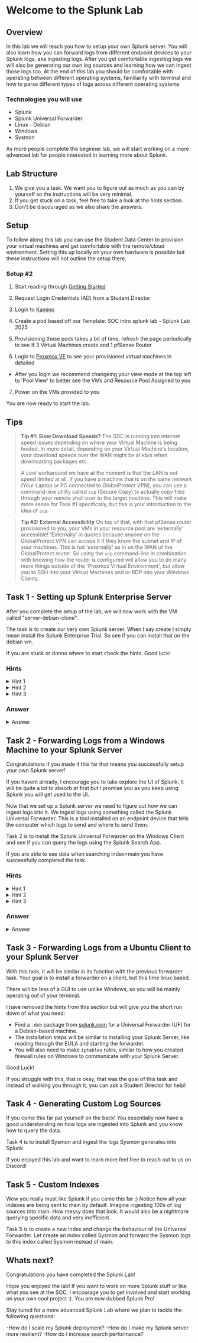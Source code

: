 # Welcome to the Splunk Lab

## Overview
In this lab we will teach you how to setup your own Splunk server. You will also learn how you can forward logs from different endpoint devices to your Splunk logs, aka ingesting logs. After you get comfortable ingesting logs we will also be generating our own log sources and learning how we can ingest those logs too. At the end of this lab you should be comfortable with operating between different operating systems, familiarity with terminal and how to parse different types of logs across different operating systems

### Technologies you will use
- Splunk
- Splunk Universal Forwarder
- Linux - Debian
- Windows
- Sysmon

As more people complete the beginner lab, we will start working on a more advanced lab for people interested in learning more about Splunk.

## Lab Structure
1. We give you a task. We want you to figure out as much as you can by yourself so the instructions will be very minimal.
2. If you get stuck on a task, feel free to take a look at the hints section.
3. Don't be discouraged as we also share the answers.

## Setup

To follow along this lab you can use the Student Data Center to provision your virtual machines and get comfortable with the remote/cloud environment. Setting this up locally on your own hardware is possible but these instructions will not outline the setup there.
### Setup #2

1. Start reading through [Getting Started](https://wiki.cppsoc.xyz/en/latest/getting_started.html)

2. Request Login Credentials (AD) from a Student Director 

3. Login to [Kamino](https://kamino.sdc.cpp) 

4. Create a pod based off our Template: SOC intro splunk lab - Splunk Lab 2025

5. Provisioning these pods takes a bit of time, refresh the page periodically to see if 3 Virtual Machines create and 1 pfSense Router

6. Login to [Proxmox VE](https://proxmox.sdc.cpp) to see your provisioned virtual machines in detailed
  - After you login we recommend changeing your view mode at the top left to 'Pool View' to better see the VMs and Resource Pool Assigned to you

7. Power on the VMs provided to you

You are now ready to start the lab.

## Tips

> **Tip #1: Slow Download Speeds?**
> The SDC is running into internet speed issues depending on where your Virtual Machine is being hosted. In more detail, depending on your Virtual Machine's location, your download speeds over the WAN might be at kb/s when downloading packages etc.
> 
> A cool workaround we have at the moment is that the LAN is not speed limited at all. If you have a machine that is on the same network (Your Laptop or PC connected to GlobalProtect VPN), you can use a command-line utility called `scp` (Secure Copy) to actually copy files through your remote shell over to the target machine. This will make more sense for Task #1 specifically, but this is your introduction to the idea of `scp`.

> **Tip #2: External Accessibility**
> On top of that, with that pfSense router provisioned to you, your VMs in your resource pool are 'externally' accessible! 'Externally' in quotes because anyone on the GlobalProtect VPN can access it if they know the subnet and IP of your machines. This is not 'externally' as in on the WAN of the GlobalProtect router. So using the `scp` command-line in combination with knowing how the router is configured will allow you to do many more things outside of the 'Proxmox Virtual Environment', but allow you to SSH into your Virtual Machines and or RDP into your Windows Clients.

## Task 1 - Setting up Splunk Enterprise Server
After you complete the setup of the lab, we will now work with the VM called "server-debian-clone". 

The task is to create our very own Splunk server. When I say create I simply mean install the Splunk Enterprise Trial. So see if you can install that on the debian vm.

If you are stuck or donno where to start check the hints. Good luck!

### Hints
<details close>
<summary>Hint 1</summary>
You can download the installer at https://www.splunk.com/
<br> You will need a Splunk account.
</details>

<details close>
<summary>Hint 2</summary>
We need a way to install the package we just downloaded. In debian we can use the dpkg command to install packages.
</details>

<details close>
<summary>Hint 3</summary>
Just because you installed it doesnt mean its running.
</details>

### Answer
<details close>
<summary>Answer</summary>
<details close>
<summary>You sure?</summary>
Download the Splunk Enterprise Trial with the command below
<br>  
<code>
wget -O splunk-9.2.1-78803f08aabb-linux-2.6-amd64.deb "https://download.splunk.com/products/splunk/releases/9.2.1/linux/splunk-9.2.1-78803f08aabb-linux-2.6-amd64.deb"
</code>

If you are struggling to use wget, moreover download speeds are in the kb/s, your machine is most likely affected by the download speed issue. Try downloading that exact file onto your machine (yes, your macbook or laptop) and run the following command line utility

<code>scp ./splunk.deb root@172.16.x.xxx:/scp</code>

This block of code serves to be a basic usage of how scp command utility works and how you can use it right on your machine to communicate to your virtual machine.

<br> 
Navigate to the folder you downloaded the file and run the command 
<code>
dpkg -i splunk-9.2.1-78803f08aabb-linux-2.6-amd64.deb
</code>
 
Navigate to the folder /opt/splunk/bin and run 
<code>
cd /opt/splunk/bin
./splunk start
</code>

Open up firefox and browse to localhost:8000
Login with the user account you created when installing Splunk
</details>
</details>

## Task 2 - Forwarding Logs from a Windows Machine to your Splunk Server
Congratulations if you made it this far that means you successfully setup your own Splunk server!

If you havent already, I encourage you to take explore the UI of Splunk. It will be quite a lot to absorb at first but I promise you as you keep using Splunk you will get used to the UI. 

Now that we set up a Splunk server we need to figure out how we can ingest logs into it. We ingest logs using something called the Splunk Universal Forwarder. This is a tool installed on an endpoint device that tells the computer which logs to send and where to send them. 

Task 2 is to install the Splunk Universal Forwarder on the Windows Client and see if you can query the logs using the Splunk Search App.

If you are able to see data when searching index=main you have successfully completed the task.

### Hints
<details close>
<summary>Hint 1</summary>
You can also download the Splunk Universal Forwarder at https://www.splunk.com/
<br> You will need a Splunk account.
</details>

<details close>
<summary>Hint 2</summary>
Did you configure your Splunk server to listen?
Did you open up firewall ports?
</details>

<details close>
<summary>Hint 3</summary>
When you install the Splunk Universal Forwarder in the customize option make sure you are installing with the local account. Using a virtual account may not send logs due to permission issues.
</details>

### Answer
<details close>
<summary>Answer</summary>
<details close>
<summary>You sure?</summary>
Download the Splunk Universal Forwarder. You can either log into the Splunk website with your account and download the windows version. Or do the same with this command
<br>  
<code>
Invoke-WebRequest -Uri "https://download.splunk.com/products/universalforwarder/releases/9.2.1/windows/splunkforwarder-9.2.1-78803f08aabb-x64-release.msi" -OutFile splunkforwarder-9.2.1-78803f08aabb-x64-release.msi
</code>

<br> 
Navigate to the folder you downloaded the file and run the msi file 
Agree to the license and install using custom options. Make sure to choose option local account. Select any logs you want to forward. Input the IP address of the Splunk server and use the default ports. 
  
Open up Windows Firewall and open up outbound ports for TCP AND UDP for 8089 and 9997.
  
On your Splunk Server login using the credentials you created and go to Settings->Forwarding and Receiving and nder the Receive Data section click on +Add New. Enter 9997 as listening port and save.
  
Go to your Splunk Search Head and search index=main.
You should see data in this index after a few minutes.
  
  </details>
</details>

## Task 3 - Forwarding Logs from a Ubuntu Client to your Splunk Server

With this task, it will be similar in its function with the previous forwarder task. Your goal is to install a forwarder on a client, but this time linux based.

There will be less of a GUI to use unlike Windows, so you will be mainly operating out of your terminal.

I have removed the hints from this section but will give you the short run down of what you need:

- Find a `.deb` package from [splunk.com](https://download.splunk.com) for a Universal Forwarder (UF) for a Debian-based machine.
- The installation steps will be similar to installing your Splunk Server, like reading through the EULA and starting the forwarder.
- You will also need to make `iptables` rules, similar to how you created firewall rules on Windows to communicate with your Splunk Server.

Good Luck!

If you struggle with this, that is okay, that was the goal of this task and instead of walking you through it, you can ask a Student Director for help!

## Task 4 - Generating Custom Log Sources
If you come this far pat yourself on the back!
You essentially now have a good understanding on how logs are ingested into Splunk and you know how to query the data.

Task 4 is to install Sysmon and ingest the logs Sysmon generates into Splunk.

If you enjoyed this lab and want to learn more feel free to reach out to us on Discord!

## Task 5 - Custom Indexes
Wow you really must like Splunk if you came this far ;)
Notice how all your indexes are being sent to main by default. Imagine ingesting 100s of log sources into main. How messy does that look. It would also be a nightmare querying specific data and very inefficient. 

Task 5 is to create a new index and change the behaviour of the Universal Forwarder. 
Let create an index called Sysmon and forward the Sysmon logs to this index called Sysmon instead of main.



## Whats next?
Congratulations you have completed the Splunk Lab! 

Hope you enjoyed the lab! If you want to work on more Splunk stuff or like what you see at the SOC, I encourage you to get involved and start working on your own cool project :). You are now dubbed Splunk Pro!

Stay tuned for a more advanced Splunk Lab where we plan to tackle the following questions:

-How do I scale my Splunk deployment?
-How do I make my Splunk server more resilient?
-How do I increase search performance?
